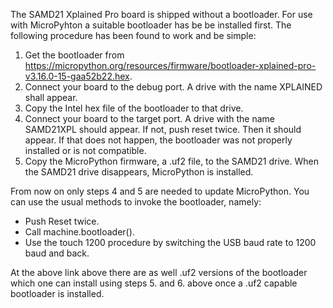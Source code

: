 The SAMD21 Xplained Pro board is shipped without a bootloader. For use
with MicroPyhton a suitable bootloader has be be installed first. The
following procedure has been found to work and be simple:

1. Get the bootloader from https://micropython.org/resources/firmware/bootloader-xplained-pro-v3.16.0-15-gaa52b22.hex.
2. Connect your board to the debug port. A drive with the name XPLAINED
shall appear.
3. Copy the Intel hex file of the bootloader to that drive.
4. Connect your board to the target port. A drive with the name SAMD21XPL should
appear. If not, push reset twice. Then it should appear. If that does not
happen, the bootloader was not properly installed or is not compatible.
5. Copy the MicroPython firmware, a .uf2 file, to the SAMD21 drive. When the SAMD21
drive disappears, MicroPython is installed.

From now on only steps 4 and 5 are needed to update MicroPython. You can use the
usual methods to invoke the bootloader, namely:

- Push Reset twice.
- Call machine.bootloader().
- Use the touch 1200 procedure by switching the USB baud rate to 1200 baud and back.

At the above link above there are as well .uf2 versions of the bootloader
which one can install using steps 5. and 6. above once a .uf2 capable
bootloader is installed.
